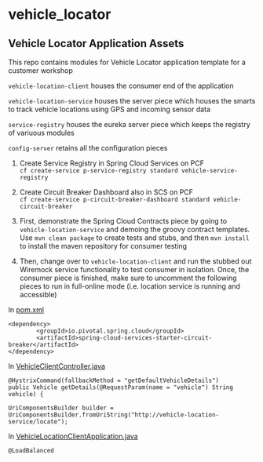 # vehicle_locator
## Vehicle Locator Application Assets

This repo contains modules for Vehicle Locator application template for a customer workshop

`vehicle-location-client` houses the consumer end of the application

`vehicle-location-service` houses the server piece which houses the smarts to track vehicle locations using GPS and incoming sensor data

`service-registry` houses the eureka server piece which keeps the registry of variuous modules

`config-server` retains all the configuration pieces

1. Create Service Registry in Spring Cloud Services on PCF  
  `cf create-service p-service-registry standard vehicle-service-registry`
  
2. Create Circuit Breaker Dashboard also in SCS on PCF  
  `cf create-service p-circuit-breaker-dashboard standard vehicle-circuit-breaker`
  
3. First, demonstrate the Spring Cloud Contracts piece by going to `vehicle-location-service` and demoing the groovy contract templates.  
  Use `mvn clean package` to create tests and stubs, and then `mvn install` to install the maven repository for consumer testing
4. Then, change over to `vehicle-location-client` and run the stubbed out Wiremock service functionality to test consumer in isolation.
  Once, the consumer piece is finished, make sure to uncomment the following pieces to run in full-online mode (i.e. location service is running and accessible)

  In [pom.xml](vehicle_locator/blob/master/vehicle-location-client/pom.xml)
  ```
  <dependency>
          <groupId>io.pivotal.spring.cloud</groupId>
          <artifactId>spring-cloud-services-starter-circuit-breaker</artifactId>
  </dependency>
  ```

  In [VehicleClientController.java](vehicle_locator/blob/master/vehicle-location-client/src/main/java/com/workshop/vehiclelocationclient/VehicleClientController.java)
  ```
  @HystrixCommand(fallbackMethod = "getDefaultVehicleDetails")
  public Vehicle getDetails(@RequestParam(name = "vehicle") String vehicle) {
  
  UriComponentsBuilder builder = UriComponentsBuilder.fromUriString("http://vehicle-location-service/locate");
  ```

  In [VehicleLocationClientApplication.java](vehicle_locator/blob/master/vehicle-location-client/src/main/java/com/workshop/vehiclelocationclient/VehicleLocationClientApplication.java)
  ```
  @LoadBalanced
  ```


